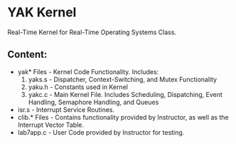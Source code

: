# YAK Kernel

Real-Time Kernel for Real-Time Operating Systems Class.

## Content:

* yak* Files - Kernel Code Functionality. Includes:
    1. yaks.s - Dispatcher, Context-Switching, and Mutex Functionality
    2. yaku.h - Constants used in Kernel
    3. yakc.c - Main Kernel File. Includes Scheduling, Dispatching, Event Handling, Semaphore Handling, and Queues
* isr.s - Interrupt Service Routines.
* clib.* Files - Contains functionality provided by Instructor, as well as the Interrupt Vector Table.
* lab7app.c - User Code provided by Instructor for testing.